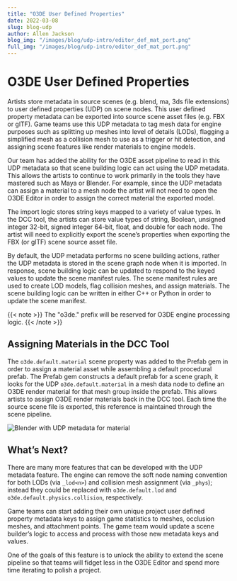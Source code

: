 ```yaml
---
title: "O3DE User Defined Properties"
date: 2022-03-08
slug: blog-udp
author: Allen Jackson
blog_img: "/images/blog/udp-intro/editor_def_mat_port.png"
full_img: "/images/blog/udp-intro/editor_def_mat_port.png"
---
```


# O3DE User Defined Properties

Artists store metadata in source scenes (e.g. blend, ma, 3ds file extensions) to user defined properties (UDP) on scene nodes. This user defined property metadata can be exported into source scene asset files (e.g. FBX or glTF). Game teams use this UDP metadata to tag mesh data for engine purposes such as splitting up meshes into level of details (LODs), flagging a simplified mesh as a collision mesh to use as a trigger or hit detection, and assigning scene features like render materials to engine models.

Our team has added the ability for the O3DE asset pipeline to read in this UDP metadata so that scene building logic can act using the UDP metadata. This allows the artists to continue to work primarily in the tools they have mastered such as Maya or Blender. For example, since the UDP metadata can assign a material to a mesh node the artist will not need to open the O3DE Editor in order to assign the correct material the exported model. 

The import logic stores string keys mapped to a variety of value types. In the DCC tool, the artists can store value types of string, Boolean, unsigned integer 32-bit, signed integer 64-bit, float, and double for each node. The artist will need to explicitly export the scene’s properties when exporting the FBX (or glTF) scene source asset file.

By default, the UDP metadata performs no scene building actions, rather the UDP metadata is stored in the scene graph node when it is imported. In response, scene building logic can be updated to respond to the keyed values to update the scene manifest rules. The scene manifest rules are used to create LOD models, flag collision meshes, and assign materials. The scene building logic can be written in either C++ or Python in order to update the scene manifest. 

{{< note >}}
The "o3de." prefix will be reserved for O3DE engine processing logic.
{{< /note >}}

## Assigning Materials in the DCC Tool

The ```o3de.default.material``` scene property was added to the Prefab gem in order to assign a material asset while assembling a default procedural prefab. The Prefab gem constructs a default prefab for a scene graph, it looks for the UDP ```o3de.default.material``` in a mesh data node to define an O3DE render material for that mesh group inside the prefab. This allows artists to assign O3DE render materials back in the DCC tool. Each time the source scene file is exported, this reference is maintained through the scene pipeline.

![Blender with UDP metadata for material](/images/blog/udp-intro/blender_def_mat.png)

## What’s Next?

There are many more features that can be developed with the UDP metadata feature. The engine can remove the soft node naming convention for both LODs (via ```_lod<n>```) and collision mesh assignment (via ```_phys```); instead they could be replaced with ```o3de.default.lod``` and ```o3de.default.physics.collision```, respectively. 

Game teams can start adding their own unique project user defined property metadata keys to assign game statistics to meshes, occlusion meshes, and attachment points. The game team would update a scene builder’s logic to access and process with those new metadata keys and values. 

One of the goals of this feature is to unlock the ability to extend the scene pipeline so that teams will fidget less in the O3DE Editor and spend more time iterating to polish a project.



